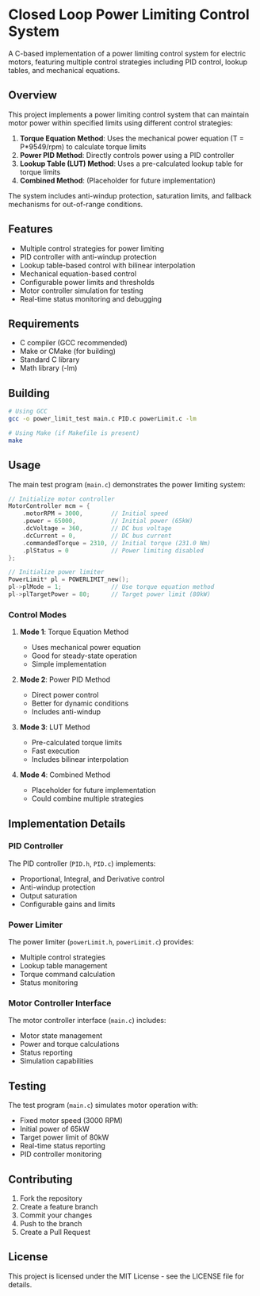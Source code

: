 # Closed Loop Power Limiting Control System

A C-based implementation of a power limiting control system for electric motors, featuring multiple control strategies including PID control, lookup tables, and mechanical equations.

## Overview

This project implements a power limiting control system that can maintain motor power within specified limits using different control strategies:

1. **Torque Equation Method**: Uses the mechanical power equation (T = P*9549/rpm) to calculate torque limits
2. **Power PID Method**: Directly controls power using a PID controller
3. **Lookup Table (LUT) Method**: Uses a pre-calculated lookup table for torque limits
4. **Combined Method**: (Placeholder for future implementation)

The system includes anti-windup protection, saturation limits, and fallback mechanisms for out-of-range conditions.

## Features

- Multiple control strategies for power limiting
- PID controller with anti-windup protection
- Lookup table-based control with bilinear interpolation
- Mechanical equation-based control
- Configurable power limits and thresholds
- Motor controller simulation for testing
- Real-time status monitoring and debugging

## Requirements

- C compiler (GCC recommended)
- Make or CMake (for building)
- Standard C library
- Math library (-lm)

## Building

```bash
# Using GCC
gcc -o power_limit_test main.c PID.c powerLimit.c -lm

# Using Make (if Makefile is present)
make
```

## Usage

The main test program (`main.c`) demonstrates the power limiting system:

```c
// Initialize motor controller
MotorController mcm = {
    .motorRPM = 3000,        // Initial speed
    .power = 65000,          // Initial power (65kW)
    .dcVoltage = 360,        // DC bus voltage
    .dcCurrent = 0,          // DC bus current
    .commandedTorque = 2310, // Initial torque (231.0 Nm)
    .plStatus = 0            // Power limiting disabled
};

// Initialize power limiter
PowerLimit* pl = POWERLIMIT_new();
pl->plMode = 1;              // Use torque equation method
pl->plTargetPower = 80;      // Target power limit (80kW)
```

### Control Modes

1. **Mode 1**: Torque Equation Method
   - Uses mechanical power equation
   - Good for steady-state operation
   - Simple implementation

2. **Mode 2**: Power PID Method
   - Direct power control
   - Better for dynamic conditions
   - Includes anti-windup

3. **Mode 3**: LUT Method
   - Pre-calculated torque limits
   - Fast execution
   - Includes bilinear interpolation

4. **Mode 4**: Combined Method
   - Placeholder for future implementation
   - Could combine multiple strategies

## Implementation Details

### PID Controller

The PID controller (`PID.h`, `PID.c`) implements:
- Proportional, Integral, and Derivative control
- Anti-windup protection
- Output saturation
- Configurable gains and limits

### Power Limiter

The power limiter (`powerLimit.h`, `powerLimit.c`) provides:
- Multiple control strategies
- Lookup table management
- Torque command calculation
- Status monitoring

### Motor Controller Interface

The motor controller interface (`main.c`) includes:
- Motor state management
- Power and torque calculations
- Status reporting
- Simulation capabilities

## Testing

The test program (`main.c`) simulates motor operation with:
- Fixed motor speed (3000 RPM)
- Initial power of 65kW
- Target power limit of 80kW
- Real-time status reporting
- PID controller monitoring

## Contributing

1. Fork the repository
2. Create a feature branch
3. Commit your changes
4. Push to the branch
5. Create a Pull Request

## License

This project is licensed under the MIT License - see the LICENSE file for details.
